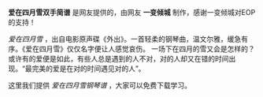 

**爱在四月雪双手简谱** 是网友提供的，由网友 **一变倾城** 制作，感谢一变倾城对EOP的支持！

_爱在四月雪_ ，出自电影原声碟《外出》。一首轻柔的钢琴曲，温文尔雅，缓急有序。《爱在四月雪》仅仅名字便让人感觉哀伤。
一场下在四月的雪又会是怎样的？或许有的爱便是如此，有些人总是遇到的人不对，对的人却又在错的时间出现。“最完美的爱是在对的时间遇见对的人”。

这里我们提供 _爱在四月雪钢琴谱_ ，大家可以免费下载学习。

